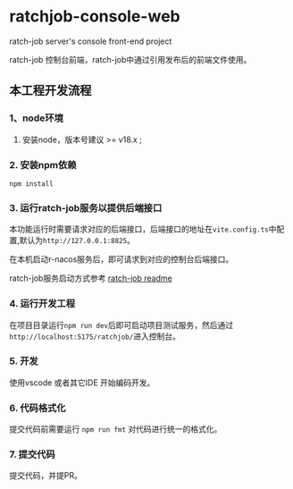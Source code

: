 # ratchjob-console-web

ratch-job server's console front-end project


ratch-job 控制台前端，ratch-job中通过引用发布后的前端文件使用。

## 本工程开发流程

### 1、node环境

1. 安装node，版本号建议 >= v18.x ;

### 2. 安装npm依赖 

```
npm install
```

### 3. 运行ratch-job服务以提供后端接口

本功能运行时需要请求对应的后端接口，后端接口的地址在`vite.config.ts`中配置,默认为`http://127.0.0.1:8825`。

在本机启动r-nacos服务后，即可请求到对应的控制台后端接口。

ratch-job服务启动方式参考 [ratch-job readme](https://github.com/ratch-job/ratch-job)

### 4. 运行开发工程

在项目目录运行`npm run dev`后即可启动项目测试服务，然后通过`http://localhost:5175/ratchjob/`进入控制台。


### 5. 开发

使用vscode 或者其它IDE 开始编码开发。

### 6. 代码格式化

提交代码前需要运行 `npm run fmt` 对代码进行统一的格式化。

### 7. 提交代码

提交代码，并提PR。



